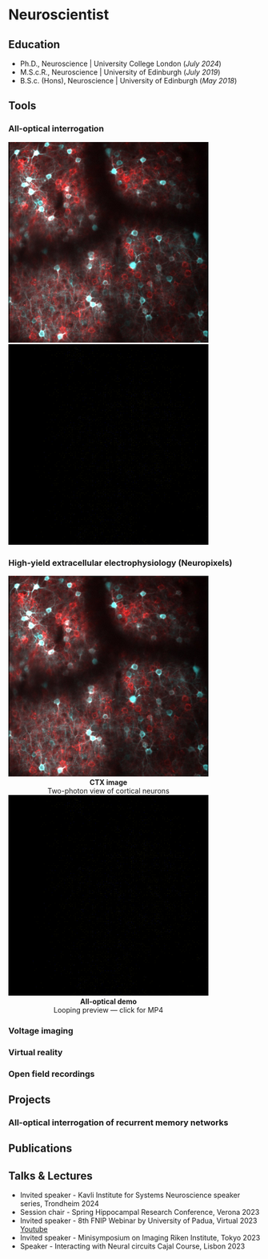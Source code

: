 # Neuroscientist 

## Education
- Ph.D., Neuroscience | University College London (_July 2024_)								       		
- M.S.c.R., Neuroscience | University of Edinburgh (_July 2019_)	 			        		
- B.S.c. (Hons), Neuroscience | University of Edinburgh (_May 2018_)

## Tools
### All-optical interrogation

<p>
  <img src="assets/CTX.jpg" alt="Cortex" width="400" height="400">
  &nbsp;&nbsp;&nbsp;
  <img src="assets/ao.gif" alt="AO (looping)" width="400" height="400">
</p>

### High-yield extracellular electrophysiology (Neuropixels)

<p align="center">
  <!-- Left block -->
  <div align="center" style="display:inline-block; margin-right:30px;">
    <img src="assets/CTX.jpg" alt="Cortex" width="400" height="400"><br>
    <strong>CTX image</strong><br>
    Two-photon view of cortical neurons
  </div>

  <!-- Right block -->
  <div align="center" style="display:inline-block;">
    <a href="assets/ao.mp4">
      <img src="assets/ao.gif" alt="AO (looping)" width="400" height="400">
    </a><br>
    <strong>All-optical demo</strong><br>
    Looping preview — click for MP4
  </div>
</p>

### Voltage imaging  

### Virtual reality 

### Open field recordings 

## Projects 


### All-optical interrogation of recurrent memory networks 

## Publications 

## Talks & Lectures
- Invited speaker - Kavli Institute for Systems Neuroscience speaker series, Trondheim 2024
- Session chair - Spring Hippocampal Research Conference, Verona 2023
- Invited speaker  - 8th FNIP Webinar by University of Padua, Virtual 2023 [Youtube](https://www.youtube.com/watch?v=FCxVaeMQ9bs&ab_channel=FNIP)
- Invited speaker - Minisymposium on Imaging Riken Institute, Tokyo 2023
- Speaker - Interacting with Neural circuits Cajal Course, Lisbon 2023
